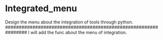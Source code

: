 # Integrated_menu
Design the menu about the integration of tools through python.
################################################################
I will add the func about the menu of integration.
